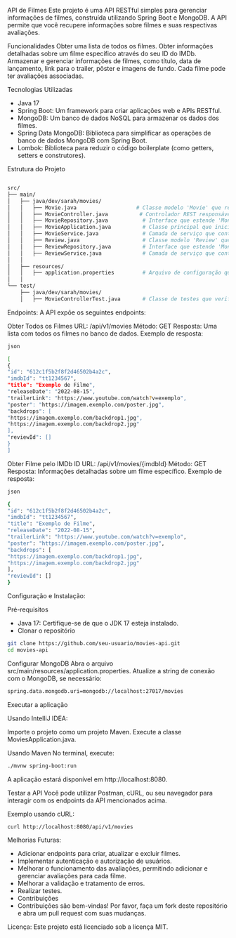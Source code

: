API de Filmes
Este projeto é uma API RESTful simples para gerenciar informações de filmes, construída utilizando Spring Boot e MongoDB. A API permite que você recupere informações sobre filmes e suas respectivas avaliações.

Funcionalidades
Obter uma lista de todos os filmes.
Obter informações detalhadas sobre um filme específico através do seu ID do IMDb.
Armazenar e gerenciar informações de filmes, como título, data de lançamento, link para o trailer, pôster e imagens de fundo.
Cada filme pode ter avaliações associadas.


Tecnologias Utilizadas
- Java 17
- Spring Boot: Um framework para criar aplicações web e APIs RESTful.
- MongoDB: Um banco de dados NoSQL para armazenar os dados dos filmes.
- Spring Data MongoDB: Biblioteca para simplificar as operações de banco de dados MongoDB com Spring Boot.
- Lombok: Biblioteca para reduzir o código boilerplate (como getters, setters e construtores).

Estrutura do Projeto
```bash

src/
├── main/
│   ├── java/dev/sarah/movies/
│   │   ├── Movie.java                   # Classe modelo 'Movie' que representa os documentos da coleção 'movies' no MongoDB. Contém atributos como 'id', 'imdbId', 'título', 'data de lançamento', 'link do trailer', 'pôster' e 'backdrops'.
│   │   ├── MovieController.java          # Controlador REST responsável por manipular as requisições da API relacionadas a filmes. Define os endpoints para obter todos os filmes e um filme específico pelo 'IMDb ID'.
│   │   ├── MovieRepository.java           # Interface que estende 'MongoRepository', permitindo operações de persistência na coleção 'movies'. Facilita a execução de consultas e operações CRUD no banco de dados.
│   │   ├── MovieApplication.java          # Classe principal que inicia a aplicação Spring Boot. Contém o método 'main' que executa a aplicação.
│   │   ├── MovieService.java              # Camada de serviço que contém a lógica de negócios relacionada a filmes. Interage com 'MovieRepository' para acessar e manipular dados dos filmes.
│   │   ├── Review.java                    # Classe modelo 'Review' que representa as avaliações associadas a cada filme. Contém atributos como 'id', 'conteúdo da avaliação' e referência ao filme correspondente.
│   │   ├── ReviewRepository.java          # Interface que estende 'MongoRepository', permitindo operações de persistência na coleção 'reviews'. Facilita a execução de consultas e operações CRUD no banco de dados para avaliações.
│   │   ├── ReviewService.java             # Camada de serviço que contém a lógica de negócios relacionada a avaliações. Interage com 'ReviewRepository' para acessar e manipular dados das avaliações.
│   │ 
│   ├── resources/
│   │   ├── application.properties         # Arquivo de configuração que contém as propriedades necessárias para a conexão com o MongoDB, incluindo URI, nome do banco de dados, e outras configurações relacionadas.
│   │ 
└── test/
    ├── java/dev/sarah/movies/
    │   ├── MovieControllerTest.java       # Classe de testes que verifica a funcionalidade dos endpoints da API de filmes, garantindo que as respostas sejam corretas e que os dados sejam manipulados conforme esperado.

```

Endpoints:
A API expõe os seguintes endpoints:

Obter Todos os Filmes
URL: /api/v1/movies
Método: GET
Resposta: Uma lista com todos os filmes no banco de dados.
Exemplo de resposta:

```bash
json

[
{
"id": "612c1f5b2f8f2d46502b4a2c",
"imdbId": "tt1234567",
"title": "Exemplo de Filme",
"releaseDate": "2022-08-15",
"trailerLink": "https://www.youtube.com/watch?v=exemplo",
"poster": "https://imagem.exemplo.com/poster.jpg",
"backdrops": [
"https://imagem.exemplo.com/backdrop1.jpg",
"https://imagem.exemplo.com/backdrop2.jpg"
],
"reviewId": []
}
]
```
Obter Filme pelo IMDb ID
URL: /api/v1/movies/{imdbId}
Método: GET
Resposta: Informações detalhadas sobre um filme específico.
Exemplo de resposta:

``` bash
json

{
"id": "612c1f5b2f8f2d46502b4a2c",
"imdbId": "tt1234567",
"title": "Exemplo de Filme",
"releaseDate": "2022-08-15",
"trailerLink": "https://www.youtube.com/watch?v=exemplo",
"poster": "https://imagem.exemplo.com/poster.jpg",
"backdrops": [
"https://imagem.exemplo.com/backdrop1.jpg",
"https://imagem.exemplo.com/backdrop2.jpg"
],
"reviewId": []
}
```
Configuração e Instalação:

Pré-requisitos
- Java 17: Certifique-se de que o JDK 17 esteja instalado.
- Clonar o repositório


```bash
git clone https://github.com/seu-usuario/movies-api.git
cd movies-api
```
Configurar MongoDB
Abra o arquivo src/main/resources/application.properties.
Atualize a string de conexão com o MongoDB, se necessário:

```bash
spring.data.mongodb.uri=mongodb://localhost:27017/movies
```
Executar a aplicação

Usando IntelliJ IDEA:

Importe o projeto como um projeto Maven.
Execute a classe MoviesApplication.java.

Usando Maven
No terminal, execute:

```bash
./mvnw spring-boot:run
```

A aplicação estará disponível em http://localhost:8080.

Testar a API
Você pode utilizar Postman, cURL, ou seu navegador para interagir com os endpoints da API mencionados acima.

Exemplo usando cURL:

```bash
curl http://localhost:8080/api/v1/movies
```

Melhorias Futuras:
- Adicionar endpoints para criar, atualizar e excluir filmes.
- Implementar autenticação e autorização de usuários.
- Melhorar o funcionamento das avaliações, permitindo adicionar e gerenciar avaliações para cada filme.
- Melhorar a validação e tratamento de erros.
- Realizar testes.
- Contribuições
- Contribuições são bem-vindas! Por favor, faça um fork deste repositório e abra um pull request com suas mudanças.

Licença:
Este projeto está licenciado sob a licença MIT.